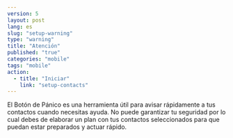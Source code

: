 ```yaml
---
version: 5
layout: post
lang: es
slug: "setup-warning"
type: "warning"
title: "Atención"
published: "true"
categories: "mobile"
tags: "mobile"
action: 
  - title: "Iniciar"
    link: "setup-contacts"
---
```


El Botón de Pánico es una herramienta útil para avisar rápidamente a tus contactos cuando necesitas ayuda. No puede garantizar tu seguridad por lo cual debes de elaborar un plan con tus contactos seleccionados para que puedan estar preparados y actuar rápido.  
